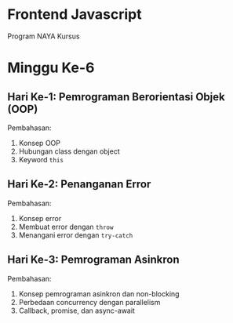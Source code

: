 # Frontend Javascript
Program NAYA Kursus

# Minggu Ke-6

## Hari Ke-1: Pemrograman Berorientasi Objek (OOP)
Pembahasan:
1. Konsep OOP
2. Hubungan class dengan object
3. Keyword `this`

## Hari Ke-2: Penanganan Error
Pembahasan:
1. Konsep error
2. Membuat error dengan `throw`
3. Menangani error dengan `try-catch`

## Hari Ke-3: Pemrograman Asinkron
Pembahasan:
1. Konsep pemrograman asinkron dan non-blocking
2. Perbedaan concurrency dengan parallelism
3. Callback, promise, dan async-await
